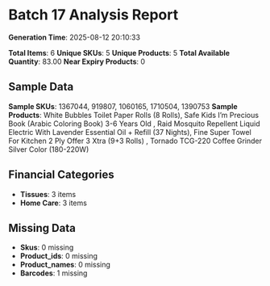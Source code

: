 # Batch 17 Analysis Report

**Generation Time**: 2025-08-12 20:10:33

**Total Items**: 6
**Unique SKUs**: 5
**Unique Products**: 5
**Total Available Quantity**: 83.00
**Near Expiry Products**: 0

## Sample Data
**Sample SKUs**: 1367044, 919807, 1060165, 1710504, 1390753
**Sample Products**: White Bubbles Toilet Paper Rolls (8 Rolls), Safe Kids I’m Precious Book (Arabic Coloring Book) 3-6 Years Old , Raid Mosquito Repellent Liquid Electric With Lavender Essential Oil + Refill (37 Nights), Fine Super Towel For Kitchen 2 Ply Offer 3 Xtra (9+3 Rolls) , Tornado TCG-220 Coffee Grinder Silver Color (180-220W)

## Financial Categories
- **Tissues**: 3 items
- **Home Care**: 3 items

## Missing Data
- **Skus**: 0 missing
- **Product_ids**: 0 missing
- **Product_names**: 0 missing
- **Barcodes**: 1 missing
